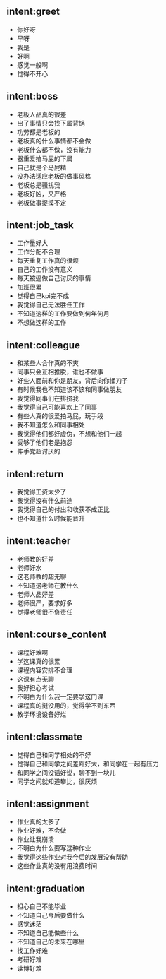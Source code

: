 ## intent:greet
- 你好呀
- 早呀
- 我是
- 好啊
- 感觉一般啊
- 觉得不开心

## intent:boss
- 老板人品真的很差
- 出了事情只会找下属背锅
- 功劳都是老板的
- 老板真的什么事情都不会做
- 老板什么都不做，没有能力
- 器重爱拍马屁的下属
- 自己就是个马屁精
- 没办法适应老板的做事风格
- 老板总是骚扰我
- 老板好凶，又严格
- 老板做事捉摸不定 

## intent:job_task
- 工作量好大
- 工作分配不合理
- 每天重复工作真的很烦
- 自己的工作没有意义
- 每天被逼做自己讨厌的事情
- 加班很累
- 觉得自己kpi完不成
- 我觉得自己无法胜任工作
- 不知道这样的工作要做到何年何月
- 不想做这样的工作

## intent:colleague
- 和某些人合作真的不爽
- 同事只会互相推脱，谁也不做事
- 好些人面前和你是朋友，背后向你捅刀子
- 有时候我也不知道该不该和同事做朋友
- 我觉得同事们在排挤我
- 我觉得自己可能喜欢上了同事
- 有些人真的很爱拍马屁，玩手段
- 我不知道怎么和同事相处
- 我觉得他们都好虚伪，不想和他们一起
- 受够了他们老是抱怨
- 伸手党超讨厌的

## intent:return
- 我觉得工资太少了
- 我觉得没有什么前途
- 我觉得自己的付出和收获不成正比
- 也不知道什么时候能晋升

## intent:teacher
- 老师教的好差
- 老师好水
- 这老师教的超无聊
- 不知道这老师在教什么
- 老师人品好差
- 老师很严，要求好多
- 觉得老师很不负责任

## intent:course_content
- 课程好难啊
- 学这课真的很累
- 课程内容安排不合理
- 这课有点无聊
- 我好担心考试
- 不明白为什么我一定要学这门课
- 课程真的挺没用的，觉得学不到东西
- 教学环境设备好烂

## intent:classmate
- 觉得自己和同学相处的不好
- 觉得自己和同学之间差距好大，和同学在一起有压力
- 和同学之间没话好说，聊不到一块儿
- 同学之间就知道攀比，很厌烦
 
## intent:assignment
- 作业真的太多了
- 作业好难，不会做
- 作业让我崩溃
- 不明白为什么要写这种作业
- 我觉得这些作业对我今后的发展没有帮助
- 这些作业真的没有用浪费时间

## intent:graduation
- 担心自己不能毕业
- 不知道自己今后要做什么
- 感觉迷茫
- 不知道自己能做些什么
- 不知道自己的未来在哪里
- 找工作好难
- 考研好难
- 读博好难
